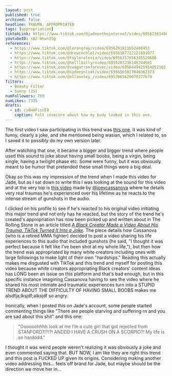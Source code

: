 ```yaml
---
layout: post
published: true
archived: false
headline: TRAUMA, APPROPRIATED
tags: [appropriation]
tiktokLink: https://www.tiktok.com/@jadeontheinternet/video/6956236148628786437
youtubeID: xAZ-WnwnI5g
references:
  - https://www.tiktok.com/@lorengray/video/6956291811652488453
  - https://www.tiktok.com/@drewcochlol/video/6956187722121891077
  - https://www.tiktok.com/@tayloralesia/video/6956317656345529606
  - https://www.tiktok.com/@helllbilly/video/6955207236146744581
  - https://www.tiktok.com/@swagatronforever/video/6956449425954852102
  - https://www.tiktok.com/@sydneynlint/video/6956565027046362373
  - https://www.tiktok.com/@ellaoxley_/video/6957065628079377670
filters:
  - Beauty Filter
  - Sunny (35)
numFollowers: 789
numLikes: 7325
drafts: 
  - id: csBHAFiscE8
    caption: Felt insecure about how my body looked in this one.
---
```


The first video I saw participating in this trend was [this one](https://www.tiktok.com/@thisismythirdtiktokacct/video/6954830398656498949). It was kind of funny, clearly a joke, and she mentioned being wasian, which I related to, so I saved it to possibly do my own version later.

After watching that one, it became a bigger and bigger trend where people used this sound to joke about having small boobs, being a virgin, being single, having a twilight phase etc. Some were funny, but it was obviously meant to be humor that pretended these small things were a big deal.

Okay so this was my impression of the trend when I made this video for Jade, but as I sat down to write this I was looking at the sound for this video and at the very top is [this video](https://www.tiktok.com/@joeycassanova/video/6948288079174126853) made by [@joeycassanova](https://www.tiktok.com/@joeycassanova) where he details very real traumas he's experienced over his lifetime as he reacts to the intense stream of gunshots in the audio. 

I clicked on his profile to see if he's reacted to his original video initiating this major trend and not only has he reacted, but the story of the trend he's created's appropriation has now been picked up and written about in The Rolling Stone in an article titled [*A Black Creator Made a Video About His Trauma. TikTok Turned It Into a Joke*](https://www.rollingstone.com/culture/culture-news/joey-cassanova-tiktok-trend-black-creators-1164148/). The piece details how Cassanova (who is a retired MMA fighter) decided to post a video sharing his life experiences to this audio that included gunshots (he said, "I thought it was perfect because it felt like I’ve been shot at my whole life,"), but then how the trend was appropriated by many white creators including ones with large followings to make light of their own "hardships." Reading this actually makes me disgusted with TikTok and this trend and myself for posting this video because white creators appropriating Black creators' content ideas has LONG been an issue on this platform and that's bad enough, but in this specific instance imagining Cassanova having to see the video where he shared his most intimate and traumatic experiences turn into a STUPID TREND ABOUT THE DIFFICULTY OF HAVING SMALL BOOBS makes me alsdfja;lksjdf;alksjdf so angry. 

Ironically, when I posted this on Jade's account, some people started commenting things like "There are people starving and suffering rn and you are sad about this shit" and this one: 
> "Oooooohhhh look at me I’m a cute girl that got rejected from STANFORD?!?!?! ANDDD I HAVE A CRUSH ON A SCORPIO?! My life is so hardddd." 

I thought it was weird people weren't realizing it was obviously a joke and even commented saying that. BUT NOW, I am like they are right this trend and this post is FUCKED UP given its origins. Considering making another video addressing this... feels off brand for Jade, but maybe should be the direction we move her in...
